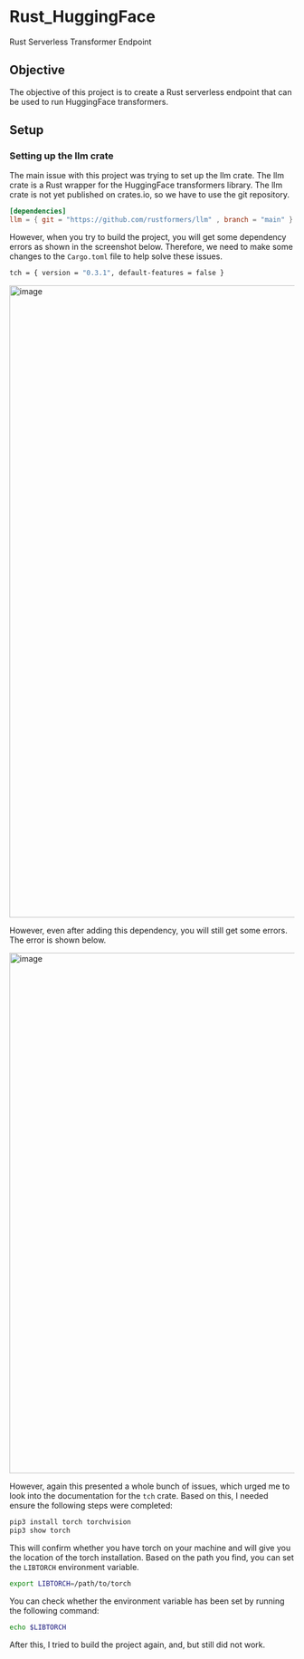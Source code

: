 # Rust_HuggingFace
Rust Serverless Transformer Endpoint

## Objective 
The objective of this project is to create a Rust serverless endpoint that can be used to run HuggingFace transformers. 

## Setup

### Setting up the llm crate
The main issue with this project was trying to set up the llm crate. The llm crate is a Rust wrapper for the HuggingFace transformers library. The llm crate is not yet published on crates.io, so we have to use the git repository.

```toml 
[dependencies]
llm = { git = "https://github.com/rustformers/llm" , branch = "main" }
```

However, when you try to build the project, you will get some dependency errors as shown in the screenshot below. Therefore, we need to make some changes to the `Cargo.toml` file to help solve these issues. 

```bash
tch = { version = "0.3.1", default-features = false }
```
<img width="1117" alt="image" src="https://github.com/AaryaDesai1/Rust_HuggingFace/assets/143753050/c8d47e96-5ebc-4fa2-8fce-7f5c87ef2d2d">

However, even after adding this dependency, you will still get some errors. The error is shown below. 

<img width="920" alt="image" src="https://github.com/AaryaDesai1/Rust_HuggingFace/assets/143753050/c4a967b6-da53-45e9-acbf-7bbf9d644f59">

However, again this presented a whole bunch of issues, which urged me to look into the documentation for the `tch` crate. Based on this, I needed ensure the following steps were completed:
```bash
pip3 install torch torchvision 
pip3 show torch 
```
This will confirm whether you have torch on your machine and will give you the location of the torch installation. Based on the path you find, you can set the `LIBTORCH` environment variable. 
```bash
export LIBTORCH=/path/to/torch
```
You can check whether the environment variable has been set by running the following command:
```bash
echo $LIBTORCH
```                         

After this, I tried to build the project again, and, but still did not work. 
